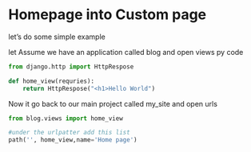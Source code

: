 # Homepage into Custom page

let’s do some simple example 

let Assume we have an application called blog and open views py code 

```python
from django.http import HttpRespose 

def home_view(requries):
    return HttpRespose("<h1>Hello World")
```

Now it go back to our main project called my_site and open urls

```python
from blog.views import home_view

#under the urlpatter add this list
path('', home_view,name='Home page')

```